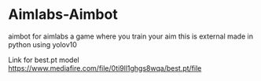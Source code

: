 # Aimlabs-Aimbot
aimbot for aimlabs a game where you train your aim this is external made in python using yolov10

Link for best.pt model
https://www.mediafire.com/file/0ti9ll1ghgs8wqa/best.pt/file
